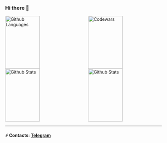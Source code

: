 ### Hi there 👋

<!--
**seagirl1110/seagirl1110** is a ✨ _special_ ✨ repository because its `README.md` (this file) appears on your GitHub profile.

Here are some ideas to get you started:

- 🔭 I’m currently working on ...
- 🌱 I’m currently learning ...
- 👯 I’m looking to collaborate on ...
- 🤔 I’m looking for help with ...
- 💬 Ask me about ...
- 📫 How to reach me: ...
- 😄 Pronouns: ...
- ⚡ Fun fact: ...
-->

<img height="170em" width="47%" align="right" alt="Codewars" src="https://codewars-stats-ignacio-cuadra.vercel.app/?username=seagirl1110" />
<img height="170em" width="47%" alt="Github Languages" src="https://github-readme-stats-eight-theta.vercel.app/api/top-langs/?username=seagirl1110&layout=compact" />
<img height="170em" width="47%" align="right" alt="Github Stats" src="https://github-readme-streak-stats.herokuapp.com/?user=seagirl1110" />
<img height="170em" width="47%" alt="Github Stats" src="https://github-readme-stats.vercel.app/api?username=seagirl1110&show_icons=true&theme=default" />

_________________
#### ⚡ Contacts: <a target='_blank' title='Telegram' href="https://t.me/seagirl1110">Telegram</a>
